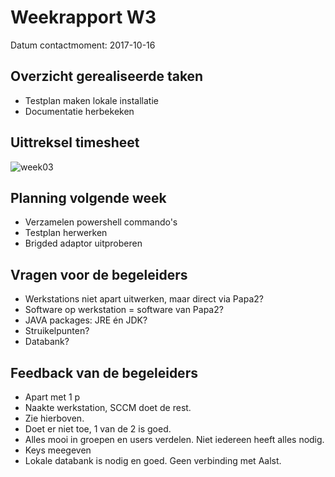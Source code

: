# Weekrapport W3

Datum contactmoment: 2017-10-16

## Overzicht gerealiseerde taken
- Testplan maken lokale installatie
- Documentatie herbekeken

## Uittreksel timesheet
![week03](https://user-images.githubusercontent.com/17174539/31608535-f3b1851e-b270-11e7-9363-e3b0e1009c6c.png)

## Planning volgende week
- Verzamelen powershell commando's
- Testplan herwerken
- Brigded adaptor uitproberen

## Vragen voor de begeleiders
- Werkstations niet apart uitwerken, maar direct via Papa2?
- Software op werkstation = software van Papa2?
- JAVA packages: JRE én JDK?
- Struikelpunten?
- Databank?

## Feedback van de begeleiders
- Apart met 1 p
- Naakte werkstation, SCCM doet de rest.
- Zie hierboven.
- Doet er niet toe, 1 van de 2 is goed.
- Alles mooi in groepen en users verdelen. Niet iedereen heeft alles nodig.
- Keys meegeven
- Lokale databank is nodig en goed. Geen verbinding met Aalst.
